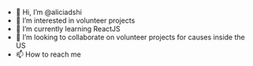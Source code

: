 - 👋 Hi, I’m @aliciadshi
- 👀 I’m interested in volunteer projects
- 🌱 I’m currently learning ReactJS
- 💞️ I’m looking to collaborate on volunteer projects for causes inside the US
- 📫 How to reach me 

<!---
aliciadshi/aliciadshi is a ✨ special ✨ repository because its `README.md` (this file) appears on your GitHub profile.
You can click the Preview link to take a look at your changes.
--->
